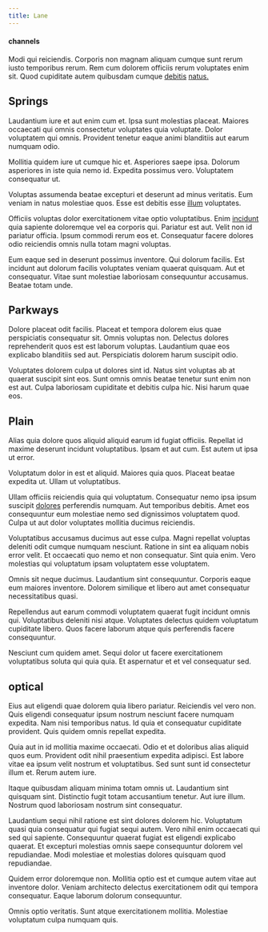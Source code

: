 ```yaml
---
title: Lane
---
```


#### channels

Modi qui reiciendis. Corporis non magnam aliquam cumque sunt rerum iusto temporibus rerum. Rem cum dolorem officiis rerum voluptates enim sit. Quod cupiditate autem quibusdam cumque [debitis](/eos/est/ut/metal.md) [natus.](/earum/quia/ridge_pci.md)

## Springs

Laudantium iure et aut enim cum et. Ipsa sunt molestias placeat. Maiores occaecati qui omnis consectetur voluptates quia voluptate. Dolor voluptatem qui omnis. Provident tenetur eaque animi blanditiis aut earum numquam odio.

Mollitia quidem iure ut cumque hic et. Asperiores saepe ipsa. Dolorum asperiores in iste quia nemo id. Expedita possimus vero. Voluptatem consequatur ut.

Voluptas assumenda beatae excepturi et deserunt ad minus veritatis. Eum veniam in natus molestiae quos. Esse est debitis esse [illum](/dolore/sleek.md) voluptates.

Officiis voluptas dolor exercitationem vitae optio voluptatibus. Enim [incidunt](/facere/temporibus/adipisci/molestias/centralized_usability_reboot.md) quia sapiente doloremque vel ea corporis qui. Pariatur est aut. Velit non id pariatur officia. Ipsum commodi rerum eos et. Consequatur facere dolores odio reiciendis omnis nulla totam magni voluptas.

Eum eaque sed in deserunt possimus inventore. Qui dolorum facilis. Est incidunt aut dolorum facilis voluptates veniam quaerat quisquam. Aut et consequatur. Vitae sunt molestiae laboriosam consequuntur accusamus. Beatae totam unde.

## Parkways

Dolore placeat odit facilis. Placeat et tempora dolorem eius quae perspiciatis consequatur sit. Omnis voluptas non. Delectus dolores reprehenderit quos est est laborum voluptas. Laudantium quae eos explicabo blanditiis sed aut. Perspiciatis dolorem harum suscipit odio.

Voluptates dolorem culpa ut dolores sint id. Natus sint voluptas ab at quaerat suscipit sint eos. Sunt omnis omnis beatae tenetur sunt enim non est aut. Culpa laboriosam cupiditate et debitis culpa hic. Nisi harum quae eos.

## Plain

Alias quia dolore quos aliquid aliquid earum id fugiat officiis. Repellat id maxime deserunt incidunt voluptatibus. Ipsam et aut cum. Est autem ut ipsa ut error.

Voluptatum dolor in est et aliquid. Maiores quia quos. Placeat beatae expedita ut. Ullam ut voluptatibus.

Ullam officiis reiciendis quia qui voluptatum. Consequatur nemo ipsa ipsum suscipit [dolores](/facere/temporibus/adipisci/quasi/pike_new_israeli_sheqel.md) perferendis numquam. Aut temporibus debitis. Amet eos consequuntur eum molestiae nemo sed dignissimos voluptatem quod. Culpa ut aut dolor voluptates mollitia ducimus reiciendis.

Voluptatibus accusamus ducimus aut esse culpa. Magni repellat voluptas deleniti odit cumque numquam nesciunt. Ratione in sint ea aliquam nobis error velit. Et occaecati quo nemo et non consequatur. Sint quia enim. Vero molestias qui voluptatum ipsam voluptatem esse voluptatem.

Omnis sit neque ducimus. Laudantium sint consequuntur. Corporis eaque eum maiores inventore. Dolorem similique et libero aut amet consequatur necessitatibus quasi.

Repellendus aut earum commodi voluptatem quaerat fugit incidunt omnis qui. Voluptatibus deleniti nisi atque. Voluptates delectus quidem voluptatum cupiditate libero. Quos facere laborum atque quis perferendis facere consequuntur.

Nesciunt cum quidem amet. Sequi dolor ut facere exercitationem voluptatibus soluta qui quia quia. Et aspernatur et et vel consequatur sed.

## optical

Eius aut eligendi quae dolorem quia libero pariatur. Reiciendis vel vero non. Quis eligendi consequatur ipsum nostrum nesciunt facere numquam expedita. Nam nisi temporibus natus. Id quia et consequatur cupiditate provident. Quis quidem omnis repellat expedita.

Quia aut in id mollitia maxime occaecati. Odio et et doloribus alias aliquid quos eum. Provident odit nihil praesentium expedita adipisci. Est labore vitae ea ipsum velit nostrum et voluptatibus. Sed sunt sunt id consectetur illum et. Rerum autem iure.

Itaque quibusdam aliquam minima totam omnis ut. Laudantium sint quisquam sint. Distinctio fugit totam accusantium tenetur. Aut iure illum. Nostrum quod laboriosam nostrum sint consequatur.

Laudantium sequi nihil ratione est sint dolores dolorem hic. Voluptatum quasi quia consequatur qui fugiat sequi autem. Vero nihil enim occaecati qui sed qui sapiente. Consequuntur quaerat fugiat est eligendi explicabo quaerat. Et excepturi molestias omnis saepe consequuntur dolorem vel repudiandae. Modi molestiae et molestias dolores quisquam quod repudiandae.

Quidem error doloremque non. Mollitia optio est et cumque autem vitae aut inventore dolor. Veniam architecto delectus exercitationem odit qui tempora consequatur. Eaque laborum dolorum consequuntur.

Omnis optio veritatis. Sunt atque exercitationem mollitia. Molestiae voluptatum culpa numquam quis.
